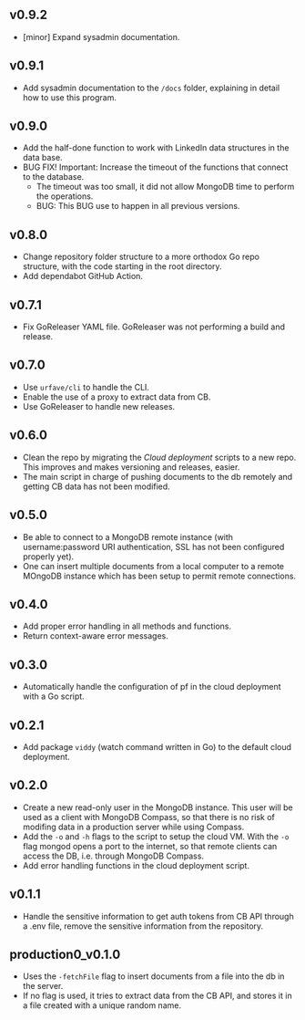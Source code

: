 ## v0.9.2
* [minor] Expand sysadmin documentation.

## v0.9.1
* Add sysadmin documentation to the `/docs` folder, explaining in detail how to use this program.

## v0.9.0
* Add the half-done function to work with LinkedIn data structures in the data base.
* BUG FIX! Important: Increase the timeout of the functions that connect to the database.
	- The timeout was too small, it did not allow MongoDB time to perform the operations.
	- BUG: This BUG use to happen in all previous versions. 

## v0.8.0
* Change repository folder structure to a more orthodox Go repo structure, with the code starting in the root directory.
* Add dependabot GitHub Action.

## v0.7.1
* Fix GoReleaser YAML file. GoReleaser was not performing a build and release.

## v0.7.0 
* Use `urfave/cli` to handle the CLI.
* Enable the use of a proxy to extract data from CB. 
* Use GoReleaser to handle new releases.

## v0.6.0
* Clean the repo by migrating the _Cloud deployment_ scripts to a new repo. This improves and makes versioning and releases, easier.
* The main script in charge of pushing documents to the db remotely and getting CB data has not been modified.

## v0.5.0
* Be able to connect to a MongoDB remote instance (with username:password URI authentication, SSL has not been configured properly yet).
* One can insert multiple documents from a local computer to a remote MOngoDB instance which has been setup to permit remote connections.

## v0.4.0
* Add proper error handling in all methods and functions.
* Return context-aware error messages.

## v0.3.0
* Automatically handle the configuration of pf in the cloud deployment with a Go script.

## v0.2.1
* Add package `viddy` (watch command written in Go) to the default cloud deployment.

## v0.2.0
* Create a new read-only user in the MongoDB instance. This user will be used as a client with MongoDB Compass, so that there is no risk of modifing data in a production server while using Compass.
* Add the `-o` and `-h` flags to the script to setup the cloud VM. With the `-o` flag mongod opens a port to the internet, so that remote clients can access the DB, i.e. through MongoDB Compass.
* Add error handling functions in the cloud deployment script.

## v0.1.1
* Handle the sensitive information to get auth tokens from CB API through a .env file, remove the sensitive information from the repository.

## production0_v0.1.0
* Uses the `-fetchFile` flag to insert documents from a file into the db in the server.
* If no flag is used, it tries to extract data from the CB API, and stores it in a file created with a unique random name.
